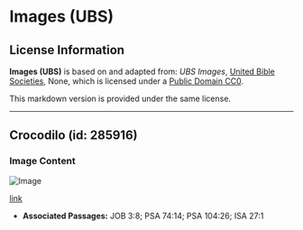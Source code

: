 # Images (UBS)

## License Information

**Images (UBS)** is based on and adapted from: _UBS Images_, [United Bible Societies](https://unitedbiblesocieties.org/), None, which is licensed under a [Public Domain CC0](https://creativecommons.org/public-domain/cc0/).

This markdown version is provided under the same license.



--------------------------------

## Crocodilo (id: 285916)

### Image Content

![Image](https://cdn.aquifer.bible/aquifer-content/resources/Media/WEB-0162_crocodile.jpg)

[link](https://cdn.aquifer.bible/aquifer-content/resources/Media/WEB-0162_crocodile.jpg)

* **Associated Passages:** JOB 3:8; PSA 74:14; PSA 104:26; ISA 27:1

